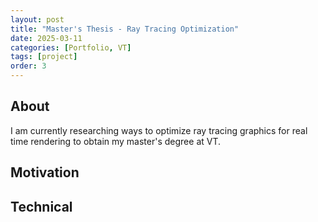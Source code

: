 ```yaml
---
layout: post
title: "Master's Thesis - Ray Tracing Optimization"
date: 2025-03-11
categories: [Portfolio, VT]
tags: [project]
order: 3
---
```



## About
I am currently researching ways to optimize ray tracing graphics for real time rendering to obtain my master's degree at VT.

## Motivation

## Technical